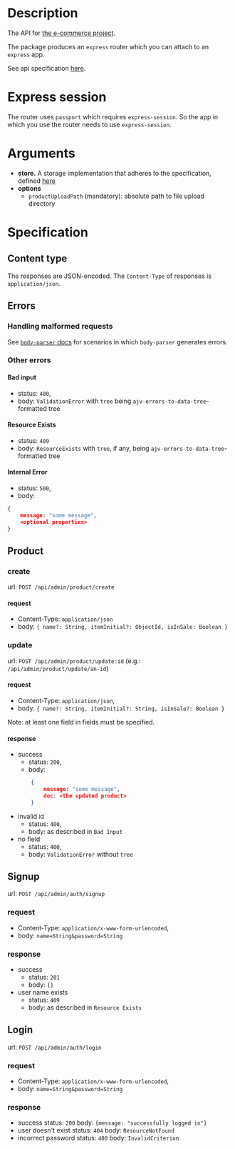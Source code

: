 # Description
The API for [the e-commerce project]().

The package produces an `express` router which you can attach to an `express` app. 

See api specification [here](#specification).

# Express session
The router uses `passport` which requires `express-session`. So the app in which you use the router needs to use `express-session`.

# Arguments
* **store.** A storage implementation that adheres to the specification, defined [here](fi-app#store-api)
* **options**
    * `productUploadPath` (mandatory): absolute path to file upload directory

# Specification
## Content type
The responses are JSON-encoded. The `Content-Type` of responses is `application/json`.

## Errors
### Handling malformed requests
See [`body-parser` docs](http://expressjs.com/en/resources/middleware/body-parser.html#errors) for scenarios in which `body-parser` generates errors.

### Other errors
#### Bad input
* status: `400`,
* body: `ValidationError` with `tree` being `ajv-errors-to-data-tree`-formatted tree

#### Resource Exists
* status: `409`
* body: `ResourceExists` with `tree`, if any, being `ajv-errors-to-data-tree`-formatted tree

#### Internal Error
* status: `500`,
* body: 
```json
{
    message: "some message",
    <optional properties>
}
```

## Product
### create
url: `POST /api/admin/product/create`

#### request
* Content-Type: `application/json`
* body: `{
    name?: String,
    itemInitial?: ObjectId,
    isInSale: Boolean
}`

### update
url: `POST /api/admin/product/update:id` (e.g.: `/api/admin/product/update/an-id`)

#### request
* Content-Type: `application/json`,
* body: `{
    name?: String,
    itemInitial?: String,
    isInSale?: Boolean
}`

Note: at least one field in fields must be specified.

#### response
* success
    * status: `200`,
    * body: 
    ```json
        {
            message: "some message",
            doc: <the updated product>
        }
    ```
* invalid id
    * status: `400`,
    * body: as described in `Bad Input`
* no field
    * status: `400`,
    * body: `ValidationError` without `tree`

## Signup
url: `POST /api/admin/auth/signup`

### request
* Content-Type: `application/x-www-form-urlencoded`,
* body: `name=String&password=String`

### response
* success
    * status: `201`
    * body: `{}`
* user name exists
    * status: `409`
    * body: as described in `Resource Exists`

## Login
url: `POST /api/admin/auth/login`

### request
* Content-Type: `application/x-www-form-urlencoded`,
* body: `name=String&password=String`

### response
* success
    status: `200`
    body: `{message: "successfully logged in"}`
* user doesn't exist
    status: `404`
    body: `ResourceNotFound`
* incorrect password
    status: `400`
    body: `InvalidCriterion`